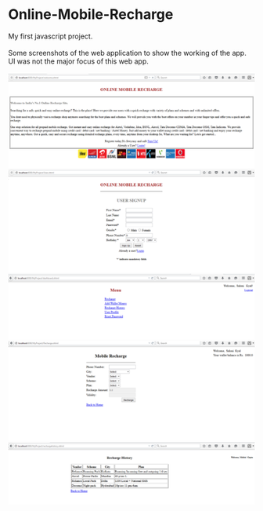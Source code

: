 # Online-Mobile-Recharge
My first javascript project.<br><br>
Some screenshots of the web application to show the working of the app. UI was not the major focus of this web app.<br><br>
![](/Screenshots/Picture1.png)
![](/Screenshots/Picture2.png)
![](/Screenshots/Picture4.png)
![](/Screenshots/Picture5.png)
![](/Screenshots/Picture6.png)
